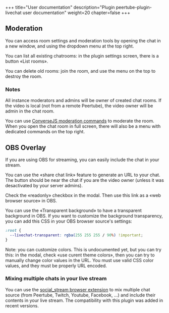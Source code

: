+++
title="User documentation"
description="Plugin peertube-plugin-livechat user documentation"
weight=20
chapter=false
+++

## Moderation

You can access room settings and moderation tools by opening the chat in a new window,
and using the dropdown menu at the top right.

You can list all existing chatrooms: in the plugin settings screen, there is a button «List rooms».

You can delete old rooms: join the room, and use the menu on the top to destroy the room.

### Notes

All instance moderators and admins will be owner of created chat rooms.
If the video is local (not from a remote Peertube), the video owner will be admin in the chat room.

You can use [ConverseJS moderation commands](https://conversejs.org/docs/html/features.html#moderating-chatrooms) to moderate the room.
When you open the chat room in full screen, there will also be a menu with dedicated commands on the top right.

## OBS Overlay

If you are using OBS for streaming, you can easily include the chat in your stream.

You can use the «share chat link» feature to generate an URL to your chat.
The button should be near the chat if you are the video owner (unless it was desactivated by your server admins).

Check the «readonly» checkbox in the modal.
Then use this link as a «web browser source» in OBS.

You can use the «Transparent background» to have a transparent background in OBS.
If you want to customize the background transparency, you can add this CSS in your OBS browser source's settings:

```css
:root {
  --livechat-transparent: rgba(255 255 255 / 90%) !important;
}
```

Note: you can customize colors. This is undocumented yet, but you can try this:
in the modal, check «use curent theme colors», then you can try to manually change color values in the URL.
You must use valid CSS color values, and they must be properly URL encoded.

### Mixing multiple chats in your live stream

You can use the [social_stream browser extension](https://github.com/steveseguin/social_stream#readme) to mix multiple chat source (from Peertube, Twitch, Youtube, Facebook, ...) and include their contents in your live stream.
The compatibility with this plugin was added in recent versions.
